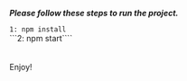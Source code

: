 ***Please follow these steps to run the project.<br/>***

```1: npm install ```<br/>
```2: npm start```` <br/>
<br/>
<br/>
Enjoy!

